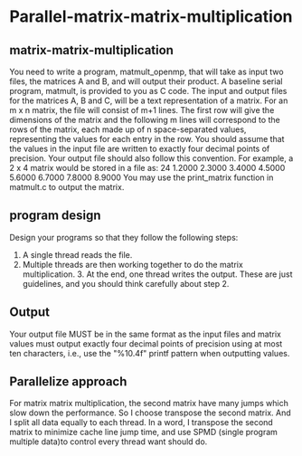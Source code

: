 # Parallel-matrix-matrix-multiplication
## matrix-matrix-multiplication
You need to write a program, matmult_openmp, that will take as input two files, the matrices A and B, and will output their product. A baseline serial program, matmult, is provided to you as C code. The input and output files for the matrices A, B and C, will be a text representation of a matrix. For an m x n matrix, the file will consist of m+1 lines. The first row will give the dimensions of the matrix and the following m lines will correspond to the rows of the matrix, each made up of n space-separated values, representing the values for each entry in the row. You should assume that the values in the input file are written to exactly four decimal points of precision. Your output file should also follow this convention. For example, a 2 x 4 matrix would be stored in a file as:
24
1.2000 2.3000 3.4000 4.5000 5.6000 6.7000 7.8000 8.9000
You may use the print_matrix function in matmult.c to output the matrix.
## program design
Design your programs so that they follow the following steps:
1. A single thread reads the file.
2. Multiple threads are then working together to do the matrix multiplication. 3. At the end, one thread writes the output.
These are just guidelines, and you should think carefully about step 2.
## Output
Your output file MUST be in the same format as the input files and matrix values must output exactly four decimal points of precision using at most ten characters, i.e., use the "%10.4f" printf pattern when outputting values.
## Parallelize approach
For matrix matrix multiplication, the second matrix have many jumps which slow down the performance. So I choose transpose the second matrix. And I split all data equally to each thread. In a word, I transpose the second matrix to minimize cache line jump time, and use SPMD (single program multiple data)to control every thread want should do.


